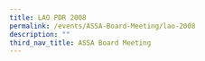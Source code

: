 ```yaml
---
title: LAO PDR 2008
permalink: /events/ASSA-Board-Meeting/lao-2008
description: ""
third_nav_title: ASSA Board Meeting
---
```

